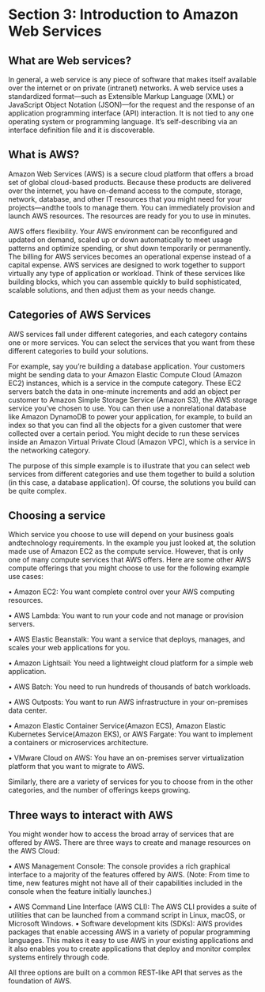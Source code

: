 # Section 3: Introduction to Amazon Web Services

## What are Web services?

In general, a web service is any piece of software that makes itself available over the internet or on private (intranet) networks. A web
service uses a standardized format—such as Extensible Markup Language (XML) or JavaScript Object Notation (JSON)—for the request and the 
response of an application programming interface (API) interaction. It is not tied to any one operating system or programming language. It’s 
self-describing via an interface definition file and it is discoverable.

## What is AWS?

Amazon Web Services (AWS) is a secure cloud platform that offers a broad set of global cloud-based products. Because these products are 
delivered over the internet, you have on-demand access to the compute, storage, network, database, and other IT resources that you might 
need for your projects—andthe tools to manage them. You can immediately provision and launch AWS resources. The resources are ready for you 
to use in minutes. 

AWS offers flexibility. Your AWS environment can be reconfigured and updated on demand, scaled up or down automatically to meet usage 
patterns and optimize spending, or shut down temporarily or permanently. The billing for AWS services becomes an operational expense instead of a capital expense.
AWS services are designed to work together to support virtually any type of application or workload. Think of these services like building 
blocks, which you can assemble quickly to build sophisticated, scalable solutions, and then adjust them as your needs change.

## Categories of AWS Services

AWS services fall under different categories, and each category contains one or more services. You can select the services that you want from these different categories to build your solutions.

For example, say you’re building a database application. Your customers might be sending data to your Amazon Elastic Compute Cloud (Amazon EC2) instances, which is a service in the compute category. These EC2 servers batch the data in one-minute increments and add an object per customer to Amazon Simple Storage Service (Amazon S3), the AWS storage service you’ve chosen to use. You can then use a nonrelational database like Amazon DynamoDB to power your application, for example, to build an index so that you can find all the objects for a given customer that were collected over a certain period. You might decide to run these services inside an Amazon Virtual Private Cloud (Amazon VPC), which is a service in the networking category.

The purpose of this simple example is to illustrate that you can select web services from different categories and use them together to build a solution (in this case, a database application). Of course, the solutions you build can be quite complex.

## Choosing a service

Which service you choose to use will depend on your business goals andtechnology requirements. In the example you just looked at, the solution made use of Amazon EC2 as the compute service. However, that is only one of many compute services that AWS offers. Here are some other AWS compute offerings that you might choose to use for the following example use cases:

• Amazon EC2: You want complete control over your AWS computing resources.

• AWS Lambda: You want to run your code and not manage or provision servers.

• AWS Elastic Beanstalk: You want a service that deploys, manages, and scales your web applications for you.

• Amazon Lightsail: You need a lightweight cloud platform for a simple web application.

• AWS Batch: You need to run hundreds of thousands of batch workloads.


• AWS Outposts: You want to run AWS infrastructure in your on-premises data center.

• Amazon Elastic Container Service(Amazon ECS), Amazon Elastic Kubernetes Service(Amazon EKS), or AWS Fargate: You want to implement a containers or microservices architecture.

• VMware Cloud on AWS: You have an on-premises server virtualization platform that you want to migrate to AWS.

Similarly, there are a variety of services for you to choose from in the other categories, and the number of offerings keeps growing.

## Three ways to interact with AWS

You might wonder how to access the broad array of services that are offered by AWS. There are three ways to create and manage resources on the AWS Cloud:

• AWS Management Console: 
    The console provides a rich graphical interface to a majority of the features offered by AWS. (Note: From time to time, new features might not have all of their capabilities included in the console when the feature initially launches.)
    
• AWS Command Line Interface (AWS CLI):
    The AWS CLI provides a suite of utilities that can be launched from a command script in Linux, macOS, or Microsoft Windows.
• Software development kits (SDKs):
    AWS provides packages that enable accessing AWS in a variety of popular programming languages. This makes it easy to use AWS in your existing applications and it also enables you to create applications that deploy and monitor complex systems entirely through code. 
    
All three options are built on a common REST-like API that serves as the foundation of AWS.

